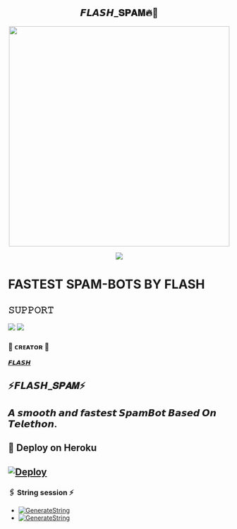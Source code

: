 <h2 align="center"><b> 𝙁𝙇𝘼𝙎𝙃_𝐒𝐏𝐀𝐌🔥💫 </b></h2>

<p align='Middle'><a href='https://t.me/FLASH_7H'><img src='https://te.legra.ph/file/f01cc0b49b9bc1f9c0935.jpg' width='500"'></a></p>

<p align="center">
  <img src="https://readme-typing-svg.herokuapp.com?color=F77247&width=420&lines=A+Advanced+And+High+Qualitys+SpamBot%E2%9C%8C%EF%B8%8F;Pro%2C+Op%2C+FCK C/P%E2%9D%A4%EF%B8%8F">
</p> 

# FASTEST SPAM-BOTS BY FLASH


## 𝚂𝚄𝙿𝙿𝙾𝚁𝚃 
                          
<a href="https://t.me/INJECTOR_7H"><img src="https://img.shields.io/badge/Join-SUPPORT%20CHANNEL-red.svg?logo=Telegram"></a>
<a href="https://t.me/CHAT_INJECTOR7H"><img src="https://img.shields.io/badge/Join-OFFICIAL%20GROUP-red.svg?logo=Telegram"></a>


### 🖤 ᴄʀᴇᴀᴛᴏʀ 🖤

[𝙁𝙇𝘼𝙎𝙃](https://t.me/FLASH_7H)

## ⚡𝙁𝙇𝘼𝙎𝙃_𝑺𝑷𝑨𝑴⚡
## 𝘼 𝙨𝙢𝙤𝙤𝙩𝙝 𝙖𝙣𝙙 𝙛𝙖𝙨𝙩𝙚𝙨𝙩 𝙎𝙥𝙖𝙢𝘽𝙤𝙩  𝘽𝙖𝙨𝙚𝙙 𝙊𝙣 𝙏𝙚𝙡𝙚𝙩𝙝𝙤𝙣.



## 🚀 Deploy on Heroku 
[![Deploy](https://www.herokucdn.com/deploy/button.svg)](https://heroku.com/deploy?template=https://github.com/FLASH-7H/TEST)
------------------------------------------------

### 🖇️ String session ⚡

- [![GenerateString](https://img.shields.io/badge/GENRATE%20ON%20TELEGRAM-blueviolet?style=for-the-badge&logo=telegram)](https://t.me/SessionGeneratorBot)
- [![GenerateString](https://camo.githubusercontent.com/b8f040a155a621627eaf4fbc3d2bfc3201053c9184981c58a3195c6254865865/68747470733a2f2f696d672e736869656c64732e696f2f62616467652f47656e65726174652532304f6e2532305265706c2d626c756576696f6c65743f7374796c653d666f722d7468652d6261646765266c6f676f3d6170707665796f72)](https://repl.it/@TeamUltroid/UltroidStringSession#main.py)
